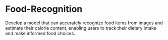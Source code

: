 # Food-Recognition
Develop a model that can accurately recognize food items from images and estimate their calorie content, enabling users to track their dietary intake and make informed food choices.
